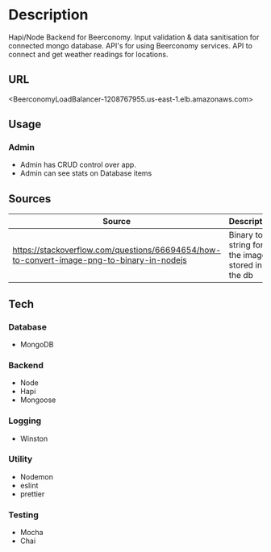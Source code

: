 # **Description**

Hapi/Node Backend for Beerconomy. Input validation & data sanitisation for connected mongo database.
API's for using Beerconomy services. API to connect and get weather readings for locations.

## **URL**

<BeerconomyLoadBalancer-1208767955.us-east-1.elb.amazonaws.com>

## **Usage**

### Admin

- Admin has CRUD control over app.
- Admin can see stats on Database items

## Sources

| Source                                                                                      | Description                                      |
| ------------------------------------------------------------------------------------------- | ------------------------------------------------ |
| <https://stackoverflow.com/questions/66694654/how-to-convert-image-png-to-binary-in-nodejs> | Binary to string for the images stored in the db |


## **Tech**

### **Database**

- MongoDB

### **Backend**

- Node
- Hapi
- Mongoose

### **Logging**

- Winston

### **Utility**

- Nodemon
- eslint
- prettier

### **Testing**

- Mocha
- Chai
